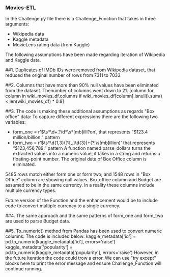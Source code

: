 ### Movies-ETL

In the Challenge.py file there is a Challenge_Function that takes in three arguments:
- Wikipedia data
- Kaggle metadata
- MovieLens rating data (from Kaggle)

The following assumptions have been made regarding iteration of Wikipedia and Kaggle data.

##1. Duplicates of IMDb IDs were removed from Wikipedia dataset, that reduced the original number of rows from 7311 to 7033. 

##2. Columns that have more than 90% null values have been eliminated from the dataset. Thenumber of columns went down to 21.
[column for column in wiki_movies_df.columns if wiki_movies_df[column].isnull().sum() < len(wiki_movies_df) * 0.9]

##3. The code is making these additional assumptions as regards "Box office" data:
To capture different expressions there are the following two variables: 

- form_one = r'\$\s*\d+\.?\d*\s*[mb]illi?on',  that represents “$123.4 million/billion.” pattern
- form_two = r'\$\s*\d{1,3}(?:[,\.]\d{3})+(?!\s[mb]illion)' that represents “$123,456,789.” pattern
A function named parse_dollars turns the extracted values into a numeric value, it takes in a string and returns a floating-point number.
The original data of Box Office column is eliminated.

5485 rows match either form one or form two; and 1548 rows in "Box Office" column are showing null values.
Box office column and Budget are assumed to be in the same currency. In a reality these columns include multiple currency types.

Future version of the Function and the enhancement would be to include code to convert multiple currency to a single currency.

##4. The same approach and the same patterns of form_one and form_two are used to parse Budget data. 

##5. To_numeric() method from Pandas has been used to convert numeric columns:
The code is included below:
kaggle_metadata['id'] = pd.to_numeric(kaggle_metadata['id'], errors='raise')
kaggle_metadata['popularity'] = pd.to_numeric(kaggle_metadata['popularity'], errors='raise')
However, in the future iteration the code could trow a error. We can use "try except" blocks here to print the error message and ensure Challenge_Function will continue running.
